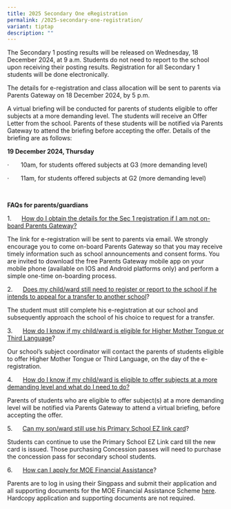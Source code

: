 ```yaml
---
title: 2025 Secondary One eRegistration
permalink: /2025-secondary-one-registration/
variant: tiptap
description: ""
---
```

<p>The Secondary 1 posting results will be released on Wednesday, 18 December
2024, at 9 a.m. Students do not need to report to the school upon receiving
their posting results. Registration for all Secondary 1 students will be
done electronically.</p>
<p>The details for e-registration and class allocation will be sent to parents
via Parents Gateway on 18 December 2024, by 5 p.m. &nbsp;</p>
<p>A virtual briefing will be conducted for parents of students eligible
to offer subjects at a more demanding level. The students will receive
an Offer Letter from the school. Parents of these students will be notified
via Parents Gateway to attend the briefing before accepting the offer.
Details of the briefing are as follows:</p>
<p><strong>19 December 2024, Thursday</strong>
</p>
<p>·&nbsp;&nbsp;&nbsp;&nbsp;&nbsp;&nbsp; 10am, for students offered subjects
at G3 (more demanding level)</p>
<p>·&nbsp;&nbsp;&nbsp;&nbsp;&nbsp;&nbsp; 11am, for students offered subjects
at G2 (more demanding level)</p>
<p>&nbsp;</p>
<p><strong>FAQs for parents/guardians</strong>
</p>
<p>1.&nbsp;&nbsp;&nbsp;&nbsp;&nbsp; <u>How do I obtain the details for the Sec 1 registration if I am not on-board Parents Gateway?</u>
</p>
<p>The link for e-registration will be sent to parents via email. We strongly
encourage you to come on-board Parents Gateway so that you may receive
timely information such as school announcements and consent forms. You
are invited to download the free Parents Gateway mobile app on your mobile
phone (available on IOS and Android platforms only) and perform a simple
one-time on-boarding process.</p>
<p>2.&nbsp;&nbsp;&nbsp;&nbsp;&nbsp; <u>Does my child/ward still need to register or report to the school if he intends to appeal for a transfer to another school</u>?&nbsp;</p>
<p>The student must still complete his e-registration at our school and subsequently
approach the school of his choice to request for a transfer.</p>
<p>3.&nbsp;&nbsp;&nbsp;&nbsp;&nbsp; <u>How do I know if my child/ward is eligible for Higher Mother Tongue or Third Language</u>?</p>
<p>Our school’s subject coordinator will contact the parents of students
eligible to offer Higher Mother Tongue or Third Language, on the day of
the e-registration.</p>
<p>4.&nbsp;&nbsp;&nbsp;&nbsp;&nbsp; <u>How do I know if my child/ward is eligible to offer subjects at a more demanding level and what do I need to do?</u>
</p>
<p>Parents of students who are eligible to offer subject(s) at a more demanding
level will be notified via Parents Gateway to attend a virtual briefing,
before accepting the offer. &nbsp;</p>
<p>5.&nbsp;&nbsp;&nbsp;&nbsp;&nbsp; <u>Can my son/ward still use his Primary School EZ link card</u>?</p>
<p>Students can continue to use the Primary School EZ Link card till the
new card is issued. Those purchasing Concession passes will need to purchase
the concession pass for secondary school students.</p>
<p>6.&nbsp;&nbsp;&nbsp;&nbsp;&nbsp; <u>How can I apply for MOE Financial Assistance</u>?</p>
<p>Parents are to log in using their Singpass and submit their application
and all supporting documents for the MOE Financial Assistance Scheme
<a href="https://form.gov.sg/6666a548f71e023bcbe7c9b7" rel="noopener nofollow" target="_blank">here</a>. Hardcopy application and supporting documents are not required.
&nbsp;</p>